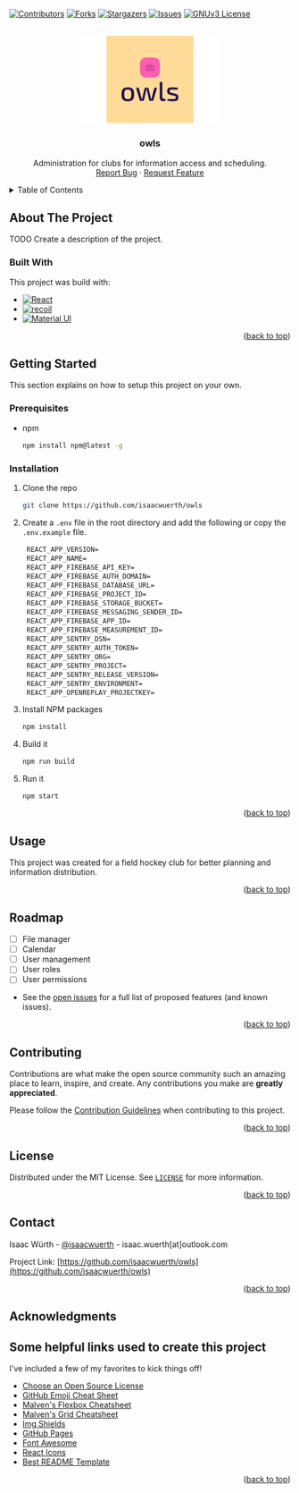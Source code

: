 [![Contributors][contributors-shield]][contributors-url]
[![Forks][forks-shield]][forks-url]
[![Stargazers][stars-shield]][stars-url]
[![Issues][issues-shield]][issues-url]
[![GNUv3 License][license-shield]][license-url]


<!-- PROJECT LOGO -->
<br />
<div align="center">
  <a href="https://github.com/isaacwuerth/owls">
    <img src=".github/logo.png" alt="Logo" width="250">
  </a>

<h3 align="center">owls</h3>

  <p align="center">
    Administration for clubs for information access and scheduling.
    <br />
    <!--
    <a href="https://github.com/othneildrew/Best-README-Template"><strong>Explore the docs »</strong></a>
    <br />
    <br />
    <a href="https://github.com/othneildrew/Best-README-Template">View Demo</a>
    ·
    -->
    <a href="https://github.com/isaacwuerth/owls/issues">Report Bug</a>
    ·
    <a href="https://github.com/isaacwuerth/owls/issues">Request Feature</a>
  </p>
</div>



<!-- TABLE OF CONTENTS -->
<details>
  <summary>Table of Contents</summary>
  <ol>
    <li>
      <a href="#about-the-project">About The Project</a>
      <ul>
        <li><a href="#built-with">Built With</a></li>
      </ul>
    </li>
    <li>
      <a href="#getting-started">Getting Started</a>
      <ul>
        <li><a href="#prerequisites">Prerequisites</a></li>
        <li><a href="#installation">Installation</a></li>
      </ul>
    </li>
    <li><a href="#usage">Usage</a></li>
    <li><a href="#roadmap">Roadmap</a></li>
    <li><a href="#contributing">Contributing</a></li>
    <li><a href="#license">License</a></li>
    <li><a href="#contact">Contact</a></li>
    <li><a href="#acknowledgments">Acknowledgments</a></li>
  </ol>
</details>



<!-- ABOUT THE PROJECT -->
## About The Project

TODO Create a description of the project.



### Built With

This project was build with:

* [![React][React.js]][React-url]
* [![recoil][recoiljs.org]][recoil-url]
* [![Material UI][mui.com]][mui-url]

<p align="right">(<a href="#readme-top">back to top</a>)</p>



<!-- GETTING STARTED -->
## Getting Started

This section explains on how to setup this project on your own.

### Prerequisites

* npm
  ```sh
  npm install npm@latest -g
  ```

### Installation

1. Clone the repo
   ```sh
   git clone https://github.com/isaacwuerth/owls
   ```
2. Create a `.env` file in the root directory and add the following or copy the `.env.example` file.
   ```dotenv
    REACT_APP_VERSION=
    REACT_APP_NAME=
    REACT_APP_FIREBASE_API_KEY=
    REACT_APP_FIREBASE_AUTH_DOMAIN=
    REACT_APP_FIREBASE_DATABASE_URL=
    REACT_APP_FIREBASE_PROJECT_ID=
    REACT_APP_FIREBASE_STORAGE_BUCKET=
    REACT_APP_FIREBASE_MESSAGING_SENDER_ID=
    REACT_APP_FIREBASE_APP_ID=
    REACT_APP_FIREBASE_MEASUREMENT_ID=
    REACT_APP_SENTRY_DSN=
    REACT_APP_SENTRY_AUTH_TOKEN=
    REACT_APP_SENTRY_ORG=
    REACT_APP_SENTRY_PROJECT=
    REACT_APP_SENTRY_RELEASE_VERSION=
    REACT_APP_SENTRY_ENVIRONMENT=
    REACT_APP_OPENREPLAY_PROJECTKEY=
   ```
3. Install NPM packages
   ```sh
   npm install
   ```
4. Build it
   ```sh
   npm run build
   ```
5. Run it
   ```sh
   npm start
   ```


<p align="right">(<a href="#readme-top">back to top</a>)</p>



<!-- USAGE EXAMPLES -->
## Usage

This project was created for a field hockey club for better planning and information distribution.


<!--_For more examples, please refer to the [Documentation](https://example.com)_-->

<p align="right">(<a href="#readme-top">back to top</a>)</p>



<!-- ROADMAP -->
## Roadmap

- [ ] File manager
- [ ] Calendar
- [ ] User management
- [ ] User roles
- [ ] User permissions

- See the [open issues](https://github.com/isaacwuerth/owls//issues) for a full list of proposed features (and known issues).

<p align="right">(<a href="#readme-top">back to top</a>)</p>



<!-- CONTRIBUTING -->
## Contributing

Contributions are what make the open source community such an amazing place to learn, inspire, and create. Any contributions you make are **greatly appreciated**.

Please follow the [Contribution Guidelines](.\CONTRIBUTING.md) when contributing to this project.

<p align="right">(<a href="#readme-top">back to top</a>)</p>



<!-- LICENSE -->
## License

Distributed under the MIT License. See [`LICENSE`](LICENSE) for more information.

<p align="right">(<a href="#readme-top">back to top</a>)</p>



<!-- CONTACT -->
## Contact

Isaac Würth - [@isaacwuerth](https://twitter.com/isaacwuerth) - isaac.wuerth[at]outlook.com

Project Link: [https://github.com/isaacwuerth/owls](https://github.com/isaacwuerth/owls)

<p align="right">(<a href="#readme-top">back to top</a>)</p>



<!-- ACKNOWLEDGMENTS -->
## Acknowledgments

## Some helpful links used to create this project
I've included a few of my favorites to kick things off!

* [Choose an Open Source License](https://choosealicense.com)
* [GitHub Emoji Cheat Sheet](https://www.webpagefx.com/tools/emoji-cheat-sheet)
* [Malven's Flexbox Cheatsheet](https://flexbox.malven.co/)
* [Malven's Grid Cheatsheet](https://grid.malven.co/)
* [Img Shields](https://shields.io)
* [GitHub Pages](https://pages.github.com)
* [Font Awesome](https://fontawesome.com)
* [React Icons](https://react-icons.github.io/react-icons/search)
* [Best README Template](https://github.com/othneildrew/Best-README-Template)

<p align="right">(<a href="#readme-top">back to top</a>)</p>



<!-- MARKDOWN LINKS & IMAGES -->
<!-- https://www.markdownguide.org/basic-syntax/#reference-style-links -->
[contributors-shield]: https://img.shields.io/github/contributors/isaacwuerth/owls.svg?style=for-the-badge
[contributors-url]: https://github.com/isaacwuerth/owls/graphs/contributors
[forks-shield]: https://img.shields.io/github/forks/isaacwuerth/owls.svg?style=for-the-badge
[forks-url]: https://github.com/isaacwuerth/owls/network/members
[stars-shield]: https://img.shields.io/github/stars/isaacwuerth/owls.svg?style=for-the-badge
[stars-url]: https://github.com/isaacwuerth/owls/stargazers
[issues-shield]: https://img.shields.io/github/issues/isaacwuerth/owls.svg?style=for-the-badge
[issues-url]: https://github.com/isaacwuerth/owls/issues
[license-shield]: https://img.shields.io/github/license/isaacwuerth/owls.svg?style=for-the-badge
[license-url]: https://github.com/isaacwuerth/owls/blob/master/LICENSE.txt
[linkedin-shield]: https://img.shields.io/badge/-LinkedIn-black.svg?style=for-the-badge&logo=linkedin&colorB=555
[linkedin-url]: https://linkedin.com/in/othneildrew
[product-screenshot]: images/screenshot.png
[Next.js]: https://img.shields.io/badge/next.js-000000?style=for-the-badge&logo=nextdotjs&logoColor=white
[Next-url]: https://nextjs.org/
[React.js]: https://img.shields.io/badge/React-20232A?style=for-the-badge&logo=react&logoColor=61DAFB
[React-url]: https://reactjs.org/
[Vue.js]: https://img.shields.io/badge/Vue.js-35495E?style=for-the-badge&logo=vuedotjs&logoColor=4FC08D
[Vue-url]: https://vuejs.org/
[Angular.io]: https://img.shields.io/badge/Angular-DD0031?style=for-the-badge&logo=angular&logoColor=white
[Angular-url]: https://angular.io/
[Svelte.dev]: https://img.shields.io/badge/Svelte-4A4A55?style=for-the-badge&logo=svelte&logoColor=FF3E00
[Svelte-url]: https://svelte.dev/
[Laravel.com]: https://img.shields.io/badge/Laravel-FF2D20?style=for-the-badge&logo=laravel&logoColor=white
[Laravel-url]: https://laravel.com
[Bootstrap.com]: https://img.shields.io/badge/Bootstrap-563D7C?style=for-the-badge&logo=bootstrap&logoColor=white
[Bootstrap-url]: https://getbootstrap.com
[JQuery.com]: https://img.shields.io/badge/jQuery-0769AD?style=for-the-badge&logo=jquery&logoColor=white
[JQuery-url]: https://jquery.com
[recoiljs.org]: https://img.shields.io/badge/Recoil-4A4A55?style=for-the-badge&logo=recoiljs&logoColor=FF3E00
[recoil-url]: https://recoiljs.org/
[mui.com]: https://img.shields.io/badge/Material--UI-0081CB?style=for-the-badge&logo=material-ui&logoColor=white
[mui-url]: https://mui.com/
